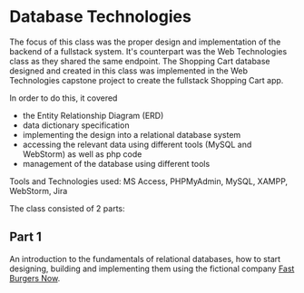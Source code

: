 # Database Technologies
The focus of this class was the proper design and implementation of the backend of a fullstack system. It's counterpart was the Web Technologies class as they shared the same endpoint. The Shopping Cart database designed and created in this class was implemented in the Web Technologies capstone project to create the fullstack Shopping Cart app.

In order to do this, it covered 
- the Entity Relationship Diagram (ERD) 
- data dictionary specification 
- implementing the design into a relational database system 
- accessing the relevant data using different tools (MySQL and WebStorm) as well as php code
- management of the database using different tools

Tools and Technologies used: MS Access, PHPMyAdmin, MySQL, XAMPP, WebStorm, Jira

The class consisted of 2 parts:
## Part 1
An introduction to the fundamentals of relational databases, how to start designing, building and implementing them using the fictional company [Fast Burgers Now](/FASTBURGERSNOW_DB_Solution). 

